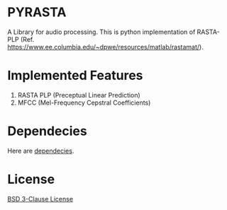 # PYRASTA

A Library for audio processing.
This is python implementation of RASTA-PLP (Ref. https://www.ee.columbia.edu/~dpwe/resources/matlab/rastamat/).

# Implemented Features
1) RASTA PLP (Preceptual Linear Prediction)
2) MFCC (Mel-Frequency Cepstral Coefficients) 

# Dependecies
Here are [dependecies](requirement.txt).

# License

[BSD 3-Clause License](LICENSE)
